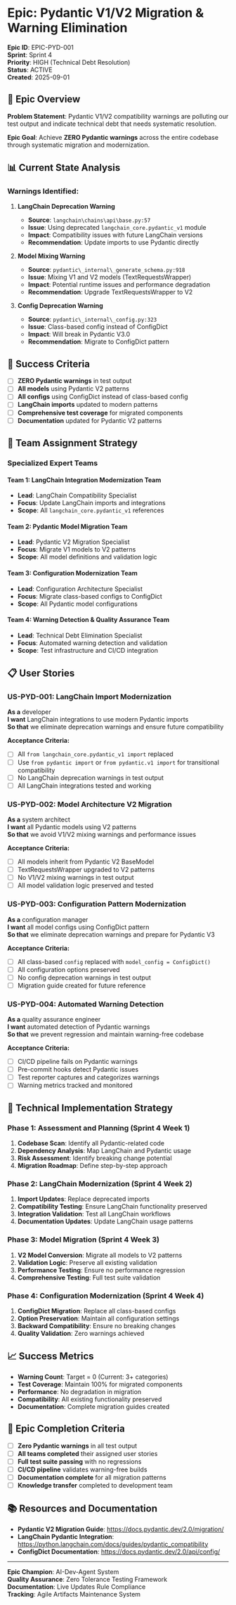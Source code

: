 # Epic: Pydantic V1/V2 Migration & Warning Elimination

**Epic ID**: EPIC-PYD-001  
**Sprint**: Sprint 4  
**Priority**: HIGH (Technical Debt Resolution)  
**Status**: ACTIVE  
**Created**: 2025-09-01  

## 🎯 **Epic Overview**

**Problem Statement**: Pydantic V1/V2 compatibility warnings are polluting our test output and indicate technical debt that needs systematic resolution.

**Epic Goal**: Achieve **ZERO Pydantic warnings** across the entire codebase through systematic migration and modernization.

## 📊 **Current State Analysis**

### **Warnings Identified:**

1. **LangChain Deprecation Warning** 
   - **Source**: `langchain\chains\api\base.py:57`
   - **Issue**: Using deprecated `langchain_core.pydantic_v1` module
   - **Impact**: Compatibility issues with future LangChain versions
   - **Recommendation**: Update imports to use Pydantic directly

2. **Model Mixing Warning**
   - **Source**: `pydantic\_internal\_generate_schema.py:918`
   - **Issue**: Mixing V1 and V2 models (TextRequestsWrapper)
   - **Impact**: Potential runtime issues and performance degradation
   - **Recommendation**: Upgrade TextRequestsWrapper to V2

3. **Config Deprecation Warning**
   - **Source**: `pydantic\_internal\_config.py:323`
   - **Issue**: Class-based config instead of ConfigDict
   - **Impact**: Will break in Pydantic V3.0
   - **Recommendation**: Migrate to ConfigDict pattern

## 🎯 **Success Criteria**

- [ ] **ZERO Pydantic warnings** in test output
- [ ] **All models** using Pydantic V2 patterns
- [ ] **All configs** using ConfigDict instead of class-based config
- [ ] **LangChain imports** updated to modern patterns
- [ ] **Comprehensive test coverage** for migrated components
- [ ] **Documentation** updated for Pydantic V2 patterns

## 👥 **Team Assignment Strategy**

### **Specialized Expert Teams**

#### **Team 1: LangChain Integration Modernization Team**
- **Lead**: LangChain Compatibility Specialist
- **Focus**: Update LangChain imports and integrations
- **Scope**: All `langchain_core.pydantic_v1` references

#### **Team 2: Pydantic Model Migration Team**
- **Lead**: Pydantic V2 Migration Specialist  
- **Focus**: Migrate V1 models to V2 patterns
- **Scope**: All model definitions and validation logic

#### **Team 3: Configuration Modernization Team**
- **Lead**: Configuration Architecture Specialist
- **Focus**: Migrate class-based configs to ConfigDict
- **Scope**: All Pydantic model configurations

#### **Team 4: Warning Detection & Quality Assurance Team**
- **Lead**: Technical Debt Elimination Specialist
- **Focus**: Automated warning detection and validation
- **Scope**: Test infrastructure and CI/CD integration

## 📋 **User Stories**

### **US-PYD-001: LangChain Import Modernization**
**As a** developer  
**I want** LangChain integrations to use modern Pydantic imports  
**So that** we eliminate deprecation warnings and ensure future compatibility  

**Acceptance Criteria:**
- [ ] All `from langchain_core.pydantic_v1 import` replaced
- [ ] Use `from pydantic import` or `from pydantic.v1 import` for transitional compatibility
- [ ] No LangChain deprecation warnings in test output
- [ ] All LangChain integrations tested and working

### **US-PYD-002: Model Architecture V2 Migration**
**As a** system architect  
**I want** all Pydantic models using V2 patterns  
**So that** we avoid V1/V2 mixing warnings and performance issues  

**Acceptance Criteria:**
- [ ] All models inherit from Pydantic V2 BaseModel
- [ ] TextRequestsWrapper upgraded to V2 patterns
- [ ] No V1/V2 mixing warnings in test output
- [ ] All model validation logic preserved and tested

### **US-PYD-003: Configuration Pattern Modernization**
**As a** configuration manager  
**I want** all model configs using ConfigDict pattern  
**So that** we eliminate deprecation warnings and prepare for Pydantic V3  

**Acceptance Criteria:**
- [ ] All class-based `config` replaced with `model_config = ConfigDict()`
- [ ] All configuration options preserved
- [ ] No config deprecation warnings in test output
- [ ] Migration guide created for future reference

### **US-PYD-004: Automated Warning Detection**
**As a** quality assurance engineer  
**I want** automated detection of Pydantic warnings  
**So that** we prevent regression and maintain warning-free codebase  

**Acceptance Criteria:**
- [ ] CI/CD pipeline fails on Pydantic warnings
- [ ] Pre-commit hooks detect Pydantic issues
- [ ] Test reporter captures and categorizes warnings
- [ ] Warning metrics tracked and monitored

## 🔧 **Technical Implementation Strategy**

### **Phase 1: Assessment and Planning** (Sprint 4 Week 1)
1. **Codebase Scan**: Identify all Pydantic-related code
2. **Dependency Analysis**: Map LangChain and Pydantic usage
3. **Risk Assessment**: Identify breaking change potential
4. **Migration Roadmap**: Define step-by-step approach

### **Phase 2: LangChain Modernization** (Sprint 4 Week 2)
1. **Import Updates**: Replace deprecated imports
2. **Compatibility Testing**: Ensure LangChain functionality preserved
3. **Integration Validation**: Test all LangChain workflows
4. **Documentation Updates**: Update LangChain usage patterns

### **Phase 3: Model Migration** (Sprint 4 Week 3)
1. **V2 Model Conversion**: Migrate all models to V2 patterns
2. **Validation Logic**: Preserve all existing validation
3. **Performance Testing**: Ensure no performance regression
4. **Comprehensive Testing**: Full test suite validation

### **Phase 4: Configuration Modernization** (Sprint 4 Week 4)
1. **ConfigDict Migration**: Replace all class-based configs
2. **Option Preservation**: Maintain all configuration settings
3. **Backward Compatibility**: Ensure no breaking changes
4. **Quality Validation**: Zero warnings achieved

## 📈 **Success Metrics**

- **Warning Count**: Target = 0 (Current: 3+ categories)
- **Test Coverage**: Maintain 100% for migrated components
- **Performance**: No degradation in migration
- **Compatibility**: All existing functionality preserved
- **Documentation**: Complete migration guides created

## 🔄 **Epic Completion Criteria**

- [ ] **Zero Pydantic warnings** in all test output
- [ ] **All teams completed** their assigned user stories
- [ ] **Full test suite passing** with no regressions
- [ ] **CI/CD pipeline** validates warning-free builds
- [ ] **Documentation complete** for all migration patterns
- [ ] **Knowledge transfer** completed to development team

## 📚 **Resources and Documentation**

- **Pydantic V2 Migration Guide**: https://docs.pydantic.dev/2.0/migration/
- **LangChain Pydantic Integration**: https://python.langchain.com/docs/guides/pydantic_compatibility
- **ConfigDict Documentation**: https://docs.pydantic.dev/2.0/api/config/

---

**Epic Champion**: AI-Dev-Agent System  
**Quality Assurance**: Zero Tolerance Testing Framework  
**Documentation**: Live Updates Rule Compliance  
**Tracking**: Agile Artifacts Maintenance System  

